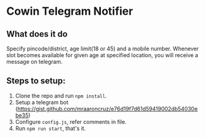 # Cowin Telegram Notifier

## What does it do
Specify pincode/district, age limit(18 or 45) and a mobile number. Whenever slot becomes available for given age at specified location, you will receive a message on telegram.

## Steps to setup:

1. Clone the repo and run `npm install`.
2. Setup a telegram bot (https://gist.github.com/mraaroncruz/e76d19f7d61d59419002db54030ebe35)
3. Configure `config.js`, refer comments in file.
4. Run `npm run start`, that's it.
